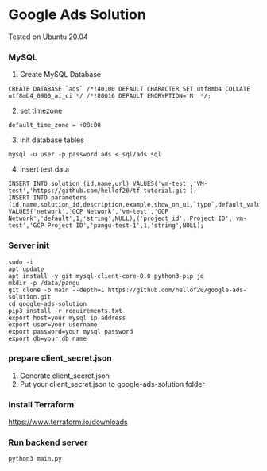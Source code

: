 # Google Ads Solution

Tested on Ubuntu 20.04

### MySQL
1. Create MySQL Database
```
CREATE DATABASE `ads` /*!40100 DEFAULT CHARACTER SET utf8mb4 COLLATE utf8mb4_0900_ai_ci */ /*!80016 DEFAULT ENCRYPTION='N' */;
```
2. set timezone
```
default_time_zone = +08:00
```
3. init database tables
```
mysql -u user -p password ads < sql/ads.sql
```
4. insert test data
```
INSERT INTO solution (id,name,url) VALUES('vm-test','VM-test','https://github.com/hellof20/tf-tutorial.git');
INSERT INTO parameters (id,name,solution_id,description,example,show_on_ui,`type`,default_value) VALUES('network','GCP Network','vm-test','GCP Network','default',1,'string',NULL),('project_id','Project ID','vm-test','GCP Project ID','pangu-test-1',1,'string',NULL);
```

### Server init
```
sudo -i
apt update
apt install -y git mysql-client-core-8.0 python3-pip jq
mkdir -p /data/pangu
git clone -b main --depth=1 https://github.com/hellof20/google-ads-solution.git
cd google-ads-solution
pip3 install -r requirements.txt
export host=your mysql ip address
export user=your username
export password=your mysql password
export db=your db name
```

### prepare client_secret.json
1. Generate client_secret.json
2. Put your client_secret.json to google-ads-solution folder

### Install Terraform
https://www.terraform.io/downloads

### Run backend server
```
python3 main.py
```
